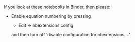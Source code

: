 If you look at these notebooks in Binder, then please:

  - Enable equation numbering by pressing 
    - Edit -> nbextensions config
  
    and then turn off 'disable configuration for nbextensions ...'
    
